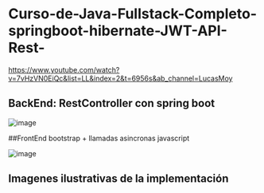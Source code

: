 # Curso-de-Java-Fullstack-Completo-springboot-hibernate-JWT-API-Rest-
https://www.youtube.com/watch?v=7vHzVN0EiQc&list=LL&index=2&t=6956s&ab_channel=LucasMoy

## BackEnd: RestController con spring boot

![image](https://user-images.githubusercontent.com/52107919/187771290-283cdf2a-076a-48ca-8c08-8847f031b989.png)


##FrontEnd bootstrap + llamadas asincronas javascript

![image](https://user-images.githubusercontent.com/52107919/187772196-07a2b048-c3a5-47d9-8206-eeab934a0457.png)


## Imagenes ilustrativas de la implementación




